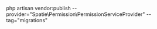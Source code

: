 
php artisan vendor:publish --provider="Spatie\Permission\PermissionServiceProvider" --tag="migrations"
